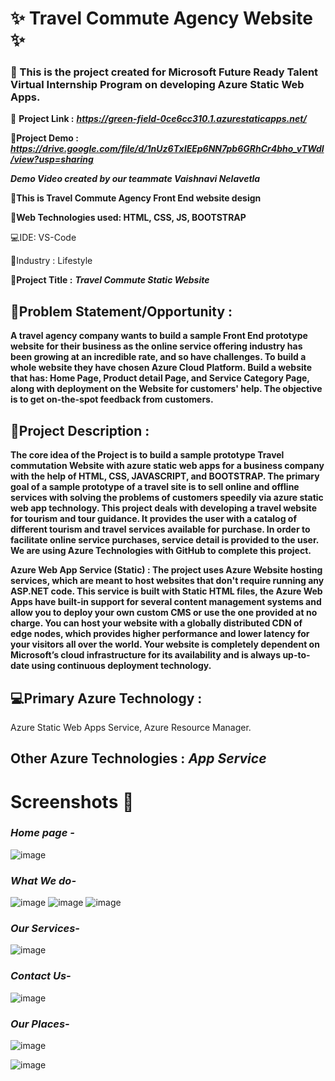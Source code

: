 # ✨ Travel Commute Agency Website ✨ #

### :pushpin: This is the project created for Microsoft Future Ready Talent Virtual Internship Program on developing Azure Static Web Apps. ###

**:dart:** **Project Link :**
***https://green-field-0ce6cc310.1.azurestaticapps.net/***

:dart:**Project Demo :**
***https://drive.google.com/file/d/1nUz6TxIEEp6NN7pb6GRhCr4bho_vTWdl/view?usp=sharing***

***Demo Video created by our teammate Vaishnavi Nelavetla***

:triangular_flag_on_post:**This is Travel Commute Agency Front End website design**

**:satellite:Web Technologies used: HTML, CSS, JS, BOOTSTRAP**

:computer:IDE: VS-Code

:briefcase:Industry :
Lifestyle

:triangular_flag_on_post:**Project Title :**
***Travel Commute Static Website***

## :orange_book:Problem Statement/Opportunity : ##

**A travel agency company wants to build a sample Front End prototype website for their business as the online service offering industry has been growing at an incredible rate, and so have challenges. To build a whole website they have chosen Azure Cloud Platform. Build a website that has: Home Page, Product detail Page, and Service Category Page, along with deployment on the Website for customers' help. The objective is to get on-the-spot feedback from customers.**

## :pencil:Project Description : ##

**The core idea of the Project is to build a sample prototype Travel commutation Website with azure static web apps for a business company with the help of HTML, CSS, JAVASCRIPT, and BOOTSTRAP. The primary goal of a sample prototype of a travel site is to sell online and offline services with solving the problems of customers speedily via azure static web app technology. This project deals with developing a travel website for tourism and tour guidance. It provides the user with a catalog of different tourism and travel services available for purchase. In order to facilitate online service purchases, service detail is provided to the user. We are using Azure Technologies with GitHub to complete this project.**

**Azure Web App Service (Static) : The project uses Azure Website hosting services, which are meant to host websites that don't require running any ASP.NET code. This service is built with Static HTML files, the Azure Web Apps have built-in support for several content management systems and allow you to deploy your own custom CMS or use the one provided at no charge. You can host your website with a globally distributed CDN of edge nodes, which provides higher performance and lower latency for your visitors all over the world. Your website is completely dependent on Microsoft’s cloud infrastructure for its availability and is always up-to-date using continuous deployment technology.**

## :computer:Primary Azure Technology : ##
Azure Static Web Apps Service, Azure Resource Manager.

## Other Azure Technologies : ***App Service*** ##

# Screenshots  📸 #
### ***Home page -*** ###

![image](https://user-images.githubusercontent.com/86942586/179417306-cfaadf0b-bab9-422a-be8e-b30ed7e5185c.png)

### ***What We do-*** ###

![image](https://user-images.githubusercontent.com/86942586/179417353-c562bca4-aa6a-4963-8087-236ba6d8418d.png)
![image](https://user-images.githubusercontent.com/86942586/179417445-03818c2a-3060-446b-966d-eb4bd361dd57.png)
![image](https://user-images.githubusercontent.com/86942586/179417513-98c2a770-4493-43dd-93d7-545e138a4dd9.png)

### ***Our Services-*** ###

![image](https://user-images.githubusercontent.com/86942586/179418716-62fbc681-07d3-4d56-96b1-1e836d23a1f2.png)

### ***Contact Us-*** ###

![image](https://user-images.githubusercontent.com/86942586/179418554-ae759384-842b-44b5-85f9-c1038ff55aba.png)

### ***Our Places-*** ###

![image](https://user-images.githubusercontent.com/86942586/179418597-9f8dc0f3-6389-405b-9780-81bd9674cb22.png)

![image](https://user-images.githubusercontent.com/86942586/179370346-00c1ed2d-792b-4a59-af85-c26eb607aac2.png)
